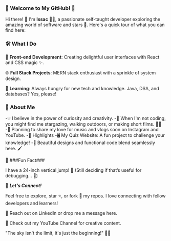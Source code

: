 ### 🌟 Welcome to My GitHub! 🐾

Hi there! 👋 I'm **Issac** 👨‍💻, a passionate self-taught developer exploring the amazing world of software and stars 🌌. Here's a quick tour of what you can find here:

### 🛠 What I Do

🚀 **Front-end Development**: Creating delightful user interfaces with React and CSS magic ✨.

🌐 **Full Stack Projects**: MERN stack enthusiast with a sprinkle of system design.

📝 **Learning**: Always hungry for new tech and knowledge. Java, DSA, and databases? Yes, please!

### 🌈 About Me

-💡 I believe in the power of curiosity and creativity.
-🌟 When I'm not coding, you might find me stargazing, walking outdoors, or making short films. 🎥✨
-🎵 Planning to share my love for music and vlogs soon on Instagram and YouTube.
-📂 Highlights
-🖥️ My Quiz Website: A fun project to challenge your knowledge!
-🎨 Beautiful designs and functional code blend seamlessly here. 🖌️

🌟 ###Fun Fact###

I have a 24-inch vertical jump! 🏀 (Still deciding if that’s useful for debugging... 🤔)

🚀 ***Let's Connect!***

Feel free to explore, star ⭐, or fork 🍴 my repos. I love connecting with fellow developers and learners!

💌 Reach out on LinkedIn or drop me a message here.

🌟 Check out my YouTube Channel for creative content.

"The sky isn't the limit, it's just the beginning!" 🌌✨


